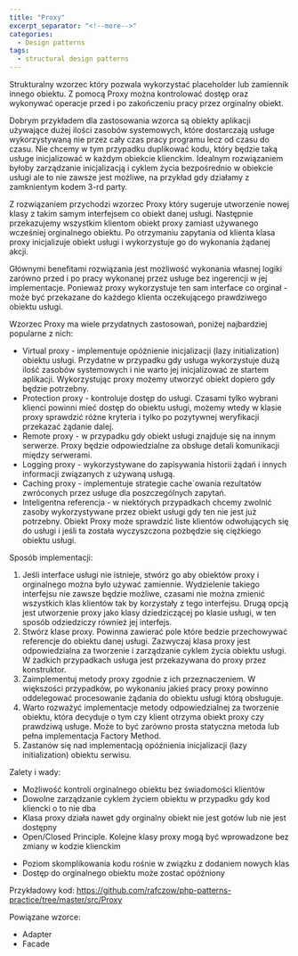 ```yaml
---
title: "Proxy"
excerpt_separator: "<!--more-->"
categories:
  - Design patterns
tags:
  - structural design patterns
---
```


Strukturalny wzorzec który pozwala wykorzystać placeholder lub zamiennik innego obiektu. Z pomocą Proxy można kontrolować dostęp oraz wykonywać operacje przed i po zakończeniu pracy przez orginalny obiekt.

<!--more-->

Dobrym przykładem dla zastosowania wzorca są obiekty aplikacji używające dużej ilości zasobów systemowych, które dostarczają usługe wykorzystywaną nie przez cały czas pracy programu lecz od czasu do czasu. Nie chcemy w tym przypadku duplikować kodu, który będzie taką usługe inicjalizować w każdym obiekcie klienckim. Idealnym rozwiązaniem byłoby zarządzanie inicjalizacją i cyklem życia bezpośrednio w obiekcie usługi ale to nie zawsze jest możliwe, na przykład gdy działamy z zamknientym kodem 3-rd party.

Z rozwiązaniem przychodzi wzorzec Proxy który sugeruje utworzenie nowej klasy z takim samym interfejsem co obiekt danej usługi. Następnie przekazujemy wszystkim klientom obiekt proxy zamiast używanego wcześniej orginalnego obiektu. Po otrzymaniu zapytania od klienta klasa proxy inicjalizuje obiekt usługi i wykorzystuje go do wykonania żądanej akcji.

Głównymi benefitami rozwiązania jest możliwość wykonania własnej logiki zarówno przed i po pracy wykonanej przez usługe bez ingerencji w jej implementacje. Ponieważ proxy wykorzystuje ten sam interface co orginał - może być przekazane do każdego klienta oczekującego prawdziwego obiektu usługi.


Wzorzec Proxy ma wiele przydatnych zastosowań, poniżej najbardziej popularne z nich:
- Virtual proxy - implementuje opóźnienie inicjalizacji (lazy initialization) obiektu usługi. Przydatne w przypadku gdy usługa wykorzystuje dużą ilość zasobów systemowych i nie warto jej inicjalizować ze startem aplikacji. Wykorzystując proxy możemy utworzyć obiekt dopiero gdy będzie potrzebny.
- Protection proxy - kontroluje dostęp do usługi. Czasami tylko wybrani klienci powinni mieć dostęp do obiektu usługi, możemy wtedy w klasie proxy sprawdzić różne kryteria i tylko po pozytywnej weryfikacji przekazać żądanie dalej.
- Remote proxy - w przypadku gdy obiekt usługi znajduje się na innym serwerze. Proxy będzie odpowiedzialne za obsługe detali komunikacji między serwerami.
- Logging proxy - wykorzystywane do zapisywania historii żądań i innych informacji związanych z używaną usługą.
- Caching proxy - implementuje strategie cache`owania rezultatów zwróconych przez usługe dla poszczególnych zapytań.
- Inteligentna referencja - w niektórych przypadkach chcemy zwolnić zasoby wykorzystywane przez obiekt usługi gdy ten nie jest już potrzebny. Obiekt Proxy może sprawdzić liste klientów odwołujących się do usługi i jeśli ta została wyczyszczona pozbędzie się ciężkiego obiektu usługi.

Sposób implementacji:
1. Jeśli interface usługi nie istnieje, stwórz go aby obiektów proxy i orginalnego można było używać zamiennie. Wydzielenie takiego interfejsu nie zawsze będzie możliwe, czasami nie można zmienić wszystkich klas klientów tak by korzystały z tego interfejsu. Drugą opcją jest utworzenie proxy jako klasy dziedziczącej po klasie usługi, w ten sposób odziedziczy również jej interfejs.
2. Stwórz klase proxy. Powinna zawierać pole które bedzie przechowywać referencje do obiektu danej usługi. Zazwyczaj klasa proxy jest odpowiedzialna za tworzenie i zarządzanie cyklem życia obiektu usługi. W żadkich przypadkach usługa jest przekazywana do proxy przez konstruktor.
3. Zaimplementuj metody proxy zgodnie z ich przeznaczeniem. W większości przypadków, po wykonaniu jakieś pracy proxy powinno oddelegować procesowanie żądania do obiektu usługi którą obsługuje.
4. Warto rozważyć implementacje metody odpowiedzialnej za tworzenie obiektu, która decyduje o tym czy klient otrzyma obiekt proxy czy prawdziwą usługe. Może to być zarówno prosta statyczna metoda lub pełna implementacja Factory Method.
5. Zastanów się nad implementacją opóźnienia inicjalizacji (lazy initialization) obiektu serwisu.

Zalety i wady:
+ Możliwość kontroli orginalnego obiektu bez świadomości klientów
+ Dowolne zarządzanie cyklem życiem obiektu w przypadku gdy kod kliencki o to nie dba
+ Klasa proxy działa nawet gdy orginalny obiekt nie jest gotów lub nie jest dostępny
+ Open/Closed Principle. Kolejne klasy proxy mogą być wprowadzone bez zmiany w kodzie klienckim
- Poziom skomplikowania kodu rośnie w związku z dodaniem nowych klas
- Dostęp do orginalnego obiektu może zostać opóźniony

Przykładowy kod: https://github.com/rafczow/php-patterns-practice/tree/master/src/Proxy

Powiązane wzorce:
  - Adapter
  - Facade